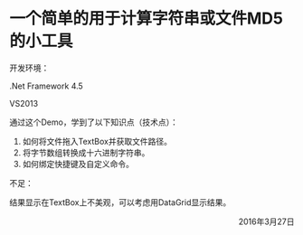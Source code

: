 # 一个简单的用于计算字符串或文件MD5的小工具

开发环境：

.Net Framework 4.5

VS2013

通过这个Demo，学到了以下知识点（技术点）：

1. 如何将文件拖入TextBox并获取文件路径。
2. 将字节数组转换成十六进制字符串。
3. 如何绑定快捷键及自定义命令。

不足：

结果显示在TextBox上不美观，可以考虑用DataGrid显示结果。

<p align=right>2016年3月27日</p>